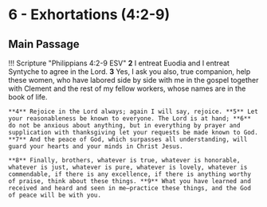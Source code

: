 # 6 - Exhortations (4:2-9)

## Main Passage

!!! Scripture "Philippians 4:2-9 ESV"
    **2** I entreat Euodia and I entreat Syntyche to agree in the Lord. **3** Yes, I ask you also, true companion, help these women, who have labored side by side with me in the gospel together with Clement and the rest of my fellow workers, whose names are in the book of life.  

    **4** Rejoice in the Lord always; again I will say, rejoice. **5** Let your reasonableness be known to everyone. The Lord is at hand; **6** do not be anxious about anything, but in everything by prayer and supplication with thanksgiving let your requests be made known to God. **7** And the peace of God, which surpasses all understanding, will guard your hearts and your minds in Christ Jesus.  

    **8** Finally, brothers, whatever is true, whatever is honorable, whatever is just, whatever is pure, whatever is lovely, whatever is commendable, if there is any excellence, if there is anything worthy of praise, think about these things. **9** What you have learned and received and heard and seen in me—practice these things, and the God of peace will be with you.  